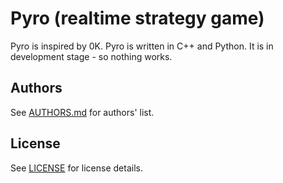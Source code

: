 Pyro (realtime strategy game)
=============================

Pyro is inspired by 0K.
Pyro is written in C++ and Python.
It is in development stage - so nothing works.

Authors
-------

See [AUTHORS.md](AUTHORS.md) for authors' list.

License
-------

See [LICENSE](LICENSE) for license details.

